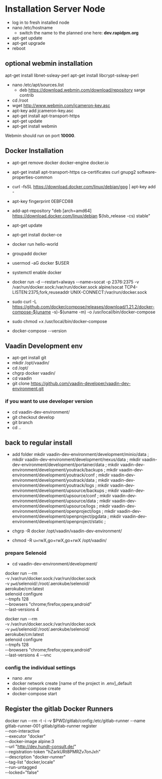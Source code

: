 # Installation Server Node

+ log in to fresh installed node
+ nano /etc/hostname
    + switch the name to the planned one here: **dev.rapidpm.org**
+ apt-get update
+ apt-get upgrade
+ reboot

## optional webmin installation
apt-get install libnet-ssleay-perl
apt-get install libcrypt-ssleay-perl

+ nano /etc/apt/sources.list
    + deb https://download.webmin.com/download/repository sarge contrib
+ cd /root
+ wget http://www.webmin.com/jcameron-key.asc
+ apt-key add jcameron-key.asc
+ apt-get install apt-transport-https
+ apt-get update
+ apt-get install webmin

Webmin should run on port **10000**.

## Docker Installation
+ apt-get remove docker docker-engine docker.io
+ apt-get install apt-transport-https ca-certificates curl gnupg2 software-properties-common
+ curl -fsSL https://download.docker.com/linux/debian/gpg | apt-key add -
+ apt-key fingerprint 0EBFCD88
+ add-apt-repository "deb [arch=amd64] https://download.docker.com/linux/debian $(lsb_release -cs) stable"
+ apt-get update
+ apt-get install docker-ce
+ docker run hello-world

+ groupadd docker
+ usermod -aG docker $USER
+ systemctl enable docker


+ docker run -d --restart=always --name=socat -p 2376:2375 -v /var/run/docker.sock:/var/run/docker.sock alpine/socat TCP4-LISTEN:2375,fork,reuseaddr UNIX-CONNECT:/var/run/docker.sock
+ sudo curl -L https://github.com/docker/compose/releases/download/1.21.2/docker-compose-$(uname -s)-$(uname -m) -o /usr/local/bin/docker-compose
+ sudo chmod +x /usr/local/bin/docker-compose
+ docker-compose --version

## Vaadin Development env
+ apt-get install git
+ mkdir /opt/vaadin/
+ cd /opt/
+ chgrp docker vaadin/
+ cd vaadin
+ git clone https://github.com/vaadin-developer/vaadin-dev-environment.git

### if you want to use developer version
+ cd vaadin-dev-environment/
+ git checkout develop
+ git branch
+ cd ..

## back to regular install
+ add folder
    mkdir vaadin-dev-environment/development/minio/data ; 
    mkdir vaadin-dev-environment/development/nexus/data ; 
    mkdir vaadin-dev-environment/development/portainer/data ;
    mkdir vaadin-dev-environment/development/youtrack/backups ;
    mkdir vaadin-dev-environment/development/youtrack/conf ;
    mkdir vaadin-dev-environment/development/youtrack/data ;
    mkdir vaadin-dev-environment/development/youtrack/logs ;
    mkdir vaadin-dev-environment/development/upsource/backups ;
    mkdir vaadin-dev-environment/development/upsource/conf ;
    mkdir vaadin-dev-environment/development/upsource/data ;
    mkdir vaadin-dev-environment/development/upsource/logs ;
    mkdir vaadin-dev-environment/development/openproject/logs ;
    mkdir vaadin-dev-environment/development/openproject/pgdata ;
    mkdir vaadin-dev-environment/development/openproject/static ;

+ chgrp -R docker /opt/vaadin/vaadin-dev-environment/
+ chmod -R u+rwX,go+rwX,go+rwX /opt/vaadin/

### prepare Selenoid
+ cd vaadin-dev-environment/development/

docker run --rm \
-v /var/run/docker.sock:/var/run/docker.sock \
-v `pwd`/selenoid/:/root/.aerokube/selenoid/ \
aerokube/cm:latest \
selenoid configure \
--tmpfs 128 \
--browsers "chrome;firefox;opera;android" \
--last-versions 4

docker run --rm \
-v /var/run/docker.sock:/var/run/docker.sock \
-v `pwd`/selenoid/:/root/.aerokube/selenoid/ \
aerokube/cm:latest \
selenoid configure \
--tmpfs 128 \
--browsers "chrome;firefox;opera;android" \
--last-versions 4 --vnc

### config the individual settings
+ nano .env
+ docker network create [name of the project in .env]_default
+ docker-compose create
+ docker-compose start

## Register the gitlab Docker Runners

docker run --rm -t -i -v $PWD/gitlab/config:/etc/gitlab-runner --name gitlab-runner-001 gitlab/gitlab-runner register \
  --non-interactive \
  --executor "docker" \
  --docker-image alpine:3 \
  --url "http://dev.hundt-consult.de/" \
  --registration-token "hZarkURt8PMRZv7onJxh" \
  --description "docker-runner" \
  --tag-list "docker,locale" \
  --run-untagged \
  --locked="false"


